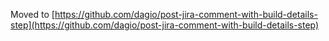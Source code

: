 Moved to [https://github.com/dagio/post-jira-comment-with-build-details-step](https://github.com/dagio/post-jira-comment-with-build-details-step)
